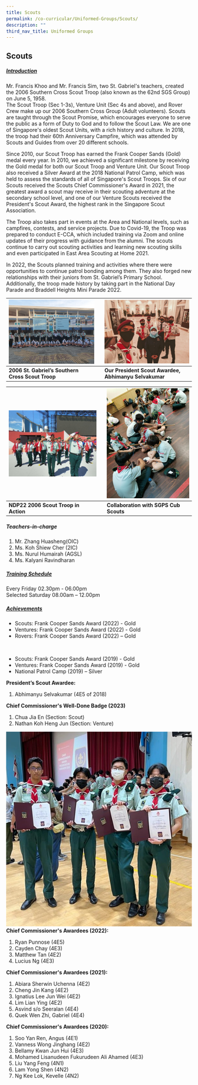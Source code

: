 ```yaml
---
title: Scouts
permalink: /co-curricular/Uniformed-Groups/Scouts/
description: ""
third_nav_title: Uniformed Groups
---
```

## Scouts

##### <u>Introduction</u>
Mr. Francis Khoo and Mr. Francis Sim, two St. Gabriel's teachers, created the 2006 Southern Cross Scout Troop (also known as the 62nd SGS Group) on June 5, 1958. <br>The Scout Troop (Sec 1-3s), Venture Unit (Sec 4s and above), and Rover Crew make up our 2006 Southern Cross Group (Adult volunteers). Scouts are taught through the Scout Promise, which encourages everyone to serve the public as a form of Duty to God and to follow the Scout Law. We are one of Singapore's oldest Scout Units, with a rich history and culture. In 2018, the troop had their 60th Anniversary Campfire, which was attended by Scouts and Guides from over 20 different schools.

Since 2010, our Scout Troop has earned the Frank Cooper Sands (Gold) medal every year. In 2010, we achieved a significant milestone by receiving the Gold medal for both our Scout Troop and Venture Unit. Our Scout Troop also received a Silver Award at the 2018 National Patrol Camp, which was held to assess the standards of all of Singapore's Scout Troops. Six of our Scouts received the Scouts Chief Commissioner's Award in 2021, the greatest award a scout may receive in their scouting adventure at the secondary school level, and one of our Venture Scouts received the President's Scout Award, the highest rank in the Singapore Scout Association.

The Troop also takes part in events at the Area and National levels, such as campfires, contests, and service projects. Due to Covid-19, the Troop was prepared to conduct E-CCA, which included training via Zoom and online updates of their progress with guidance from the alumni. The scouts continue to carry out scouting activities and learning new scouting skills and even participated in East Area Scouting at Home 2021.

In 2022, the Scouts planned training and activities where there were opportunities to continue patrol bonding among them. They also forged new relationships with their juniors from St. Gabriel’s Primary School. Additionally, the troop made history by taking part in the National Day Parade and Braddell Heights Mini Parade 2022.

<table class="tg">
  <thead>
    <tr>
      <th class="tg-tlx9"><img style="width:100%" src="/images/CCA/Uniformed%20Groups/Scouts/Scout.png" alt="Scout"></th>
      <th class="tg-tlx9"></th>
      <th class="tg-tlx9"><img class="tg-tlx9" alt=""><img style="width:100%" src="/images/CCA/Uniformed%20Groups/Scouts/Scouts%201.png" alt="Scouts%201"></th>
    </tr>
  </thead>
  <tbody>
    <tr>
      <td class="tg-apyk"><span style="font-weight:bold;background-color:transparent">2006 St. Gabriel’s Southern Cross Scout Troop</span></td>
      <td class="tg-apyk"><br></td>
      <td class="tg-apyk"><span style="font-weight:bold;background-color:transparent">Our President Scout Awardee, Abhimanyu Selvakumar</span></td>
    </tr>
  </tbody>
</table>

<table class="tg">
  <thead>
    <tr>
      <th class="tg-tlx9"><img style="width:100%" src="/images/CCA/Uniformed%20Groups/Scouts/Scouts%202.jpeg" alt="Scouts%202"></th>
      <th class="tg-tlx9"></th>
      <th class="tg-tlx9"><img class="tg-tlx9" alt=""><img style="width:100%" src="/images/CCA/Uniformed%20Groups/Scouts/Scouts%203.jpeg" alt="Scouts%203"></th>
    </tr>
  </thead>
  <tbody>
    <tr>
      <td class="tg-apyk"><span style="font-weight:bold;background-color:transparent">NDP22 2006 Scout Troop in Action</span></td>
      <td class="tg-apyk"><br></td>
      <td class="tg-apyk"><span style="font-weight:bold;background-color:transparent">Collaboration with SGPS Cub Scouts</span></td>
    </tr>
  </tbody>
</table>

##### Teachers-in-charge<br>
1.  Mr. Zhang Huasheng(OIC)<br>
2. Ms. Koh Shiew Cher (2IC)<br>
3. Ms. Nurul Humairah (AGSL)<br>
4. Ms. Kalyani Ravindharan

##### <u>Training Schedule</u>
Every Friday 02.30pm - 06.00pm  
Selected Saturday 08.00am – 12.00pm


##### <u>Achievements</u><br>
*   Scouts: Frank Cooper Sands Award (2022) - Gold<br>
*   Ventures: Frank Cooper Sands Award (2022) - Gold<br>
*   Rovers: Frank Cooper Sands Award (2022) – Gold

<br>

*   Scouts: Frank Cooper Sands Award (2019) - Gold<br>
*   Ventures: Frank Cooper Sands Award (2019) - Gold<br>
*   National Patrol Camp (2019) – Silver


**President’s Scout Awardee:**  
1. Abhimanyu Selvakumar (4E5 of 2018)

 **Chief Commissioner's Well-Done Badge (2023)**
 1. Chua Jia En (Section: Scout)
 2. Nathan Koh Heng Jun (Section: Venture)

![](/images/CCA/Uniformed%20Groups/Scouts/chief%20commissioner%20awardees%20(2022).jpg)
**Chief Commissioner's Awardees (2022):**  
1. Ryan Punnose (4E5)<br>
2. Cayden Chay (4E3)<br>
3. Matthew Tan (4E2)<br>
4. Lucius Ng (4E3)<br>

**Chief Commissioner's Awardees (2021):**  
1. Abiara Sherwin Uchenna (4E2)<br>
2. Cheng Jin Kang (4E2)<br>
3. Ignatius Lee Jun Wei (4E2)<br>
4. Lim Lian Ying (4E2)<br>
5. Asvind s/o Seeralan (4E4)<br>
6. Quek Wen Zhi, Gabriel (4E4)

**Chief Commissioner's Awardees (2020):**<br>
1. Soo Yan Ren, Angus (4E1)<br>
2. Vanness Wong Jinghang (4E2)<br>
3. Bellamy Kwan Jun Hui (4E3)<br>
4. Mohamed Lisanudeen Fukurudeen Ali Ahamed (4E3)<br>
5. Liu Yang Feng (4N1)<br>
6. Lam Yong Shen (4N2)<br>
7. Ng Kee Lok, Kevelle (4N2)
